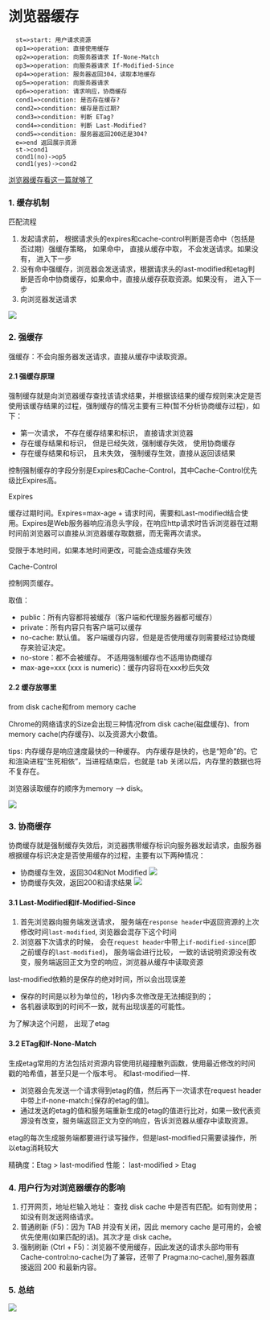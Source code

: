 # 浏览器缓存

```flow
  st=>start: 用户请求资源
  op1=>operation: 直接使用缓存
  op2=>operation: 向服务器请求 If-None-Match
  op3=>operation: 向服务器请求 If-Modified-Since
  op4=>operation: 服务器返回304，读取本地缓存
  op5=>operation: 向服务器请求
  op6=>operation: 请求响应，协商缓存
  cond1=>condition: 是否存在缓存?
  cond2=>condition: 缓存是否过期?
  cond3=>condition: 判断 ETag?
  cond4=>condition: 判断 Last-Modified?
  cond5=>condition: 服务器返回200还是304?
  e=>end 返回展示资源
  st->cond1
  cond1(no)->op5
  cond1(yes)->cond2
```


[浏览器缓存看这一篇就够了](https://zhuanlan.zhihu.com/p/60950750)

### 1. 缓存机制

匹配流程
 1. 发起请求前， 根据请求头的expires和cache-control判断是否命中（包括是否过期）强缓存策略， 如果命中， 直接从缓存中取， 不会发送请求。如果没有， 进入下一步
 2. 没有命中强缓存，浏览器会发送请求，根据请求头的last-modified和etag判断是否命中协商缓存，如果命中，直接从缓存获取资源。如果没有， 进入下一步
 3. 向浏览器发送请求

 ![](https://pic3.zhimg.com/80/v2-28160195deb51a7ff988ce0e6fe47996_1440w.jpg)

### 2. 强缓存

强缓存：不会向服务器发送请求，直接从缓存中读取资源。

#### 2.1 强缓存原理
强制缓存就是向浏览器缓存查找该请求结果，并根据该结果的缓存规则来决定是否使用该缓存结果的过程，强制缓存的情况主要有三种(暂不分析协商缓存过程)，如下：

- 第一次请求， 不存在缓存结果和标识， 直接请求浏览器
- 存在缓存结果和标识， 但是已经失效，强制缓存失效， 使用协商缓存
- 存在缓存结果和标识， 且未失效， 强制缓存生效，直接从返回该结果

控制强制缓存的字段分别是Expires和Cache-Control，其中Cache-Control优先级比Expires高。


Expires

缓存过期时间。Expires=max-age + 请求时间，需要和Last-modified结合使用。Expires是Web服务器响应消息头字段，在响应http请求时告诉浏览器在过期时间前浏览器可以直接从浏览器缓存取数据，而无需再次请求。

受限于本地时间，如果本地时间更改，可能会造成缓存失效

Cache-Control

控制网页缓存。

取值：
- public：所有内容都将被缓存（客户端和代理服务器都可缓存）
- private：所有内容只有客户端可以缓存
- no-cache: 默认值。 客户端缓存内容，但是是否使用缓存则需要经过协商缓存来验证决定。
- no-store：都不会被缓存。 不适用强制缓存也不适用协商缓存
- max-age=xxx (xxx is numeric)：缓存内容将在xxx秒后失效

#### 2.2 缓存放哪里

from disk cache和from memory cache

Chrome的网络请求的Size会出现三种情况from disk cache(磁盘缓存)、from memory cache(内存缓存)、以及资源大小数值。

tips: 内存缓存是响应速度最快的一种缓存。 内存缓存是快的，也是“短命”的。它和渲染进程“生死相依”，当进程结束后，也就是 tab 关闭以后，内存里的数据也将不复存在。

浏览器读取缓存的顺序为memory –> disk。

![](https://pic1.zhimg.com/80/v2-fa21b4ae1b1c2ff3f696256684880864_1440w.jpg)


### 3. 协商缓存

协商缓存就是强制缓存失效后，浏览器携带缓存标识向服务器发起请求，由服务器根据缓存标识决定是否使用缓存的过程，主要有以下两种情况：

- 协商缓存生效，返回304和Not Modified
![](https://pic3.zhimg.com/80/v2-29af290eabb00d70fb015eeeccf16666_1440w.jpg)
- 协商缓存失效，返回200和请求结果
![](https://pic2.zhimg.com/80/v2-1683bb59b2f2dbc33cddb93de7acf791_1440w.jpg)


#### 3.1 Last-Modified和If-Modified-Since

1. 首先浏览器向服务端发送请求， 服务端在`response header`中返回资源的上次修改时间`last-modified`, 浏览器会混存下这个时间
2. 浏览器下次请求的时候， 会在`request header`中带上`if-modified-since`(即之前缓存的`last-modified`)， 服务端会进行比较， 一致的话说明资源没有改变，服务端返回正文为空的响应，浏览器从缓存中读取资源

last-modified依赖的是保存的绝对时间，所以会出现误差
 - 保存的时间是以秒为单位的，1秒内多次修改是无法捕捉到的；
 - 各机器读取到的时间不一致，就有出现误差的可能性。

 为了解决这个问题， 出现了etag

 #### 3.2 ETag和If-None-Match

 生成etag常用的方法包括对资源内容使用抗碰撞散列函数，使用最近修改的时间戳的哈希值，甚至只是一个版本号。 和last-modified一样.
 - 浏览器会先发送一个请求得到etag的值，然后再下一次请求在request header中带上if-none-match:[保存的etag的值]。
 - 通过发送的etag的值和服务端重新生成的etag的值进行比对，如果一致代表资源没有改变，服务端返回正文为空的响应，告诉浏览器从缓存中读取资源。

etag的每次生成服务端都要进行读写操作，但是last-modified只需要读操作，所以etag消耗较大

精确度：Etag > last-modified
性能： last-modified > Etag

### 4. 用户行为对浏览器缓存的影响

1. 打开网页，地址栏输入地址： 查找 disk cache 中是否有匹配。如有则使用；如没有则发送网络请求。
2. 普通刷新 (F5)：因为 TAB 并没有关闭，因此 memory cache 是可用的，会被优先使用(如果匹配的话)。其次才是 disk cache。
3. 强制刷新 (Ctrl + F5)：浏览器不使用缓存，因此发送的请求头部均带有 Cache-control:no-cache(为了兼容，还带了 Pragma:no-cache),服务器直接返回 200 和最新内容。

### 5. 总结

![](https://pic3.zhimg.com/80/v2-3e4cf399bbc70a84b426b04b7eac55ba_1440w.jpg)